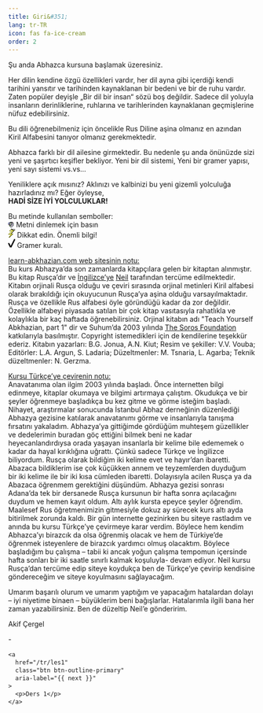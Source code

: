 ```yaml
---
title: Giri&#351;
lang: tr-TR
icon: fas fa-ice-cream
order: 2
---
```


<p>
&#350;u
anda
Abhazca
kursuna
ba&#351;lamak
&#252;zeresiniz.
</p>

<p>
Her
dilin
kendine
&#246;zg&#252;
&#246;zellikleri
vard&#305;r,
her
dil
ayna
gibi
i&#231;erdi&#287;i
kendi
tarihini
yans&#305;t&#305;r
ve
tarihinden
kaynaklanan
bir
bedeni
ve
bir
de
ruhu
vard&#305;r.
Zaten
pop&#252;ler
deyi&#351;le
&#8222;Bir
dil
bir
insan&#8220;
s&#246;z&#252;
bo&#351;
de&#287;ildir.
Sadece
dil
yoluyla
insanlar&#305;n
derinliklerine,
ruhlar&#305;na
ve
tarihlerinden
kaynaklanan
ge&#231;mi&#351;lerine
n&#252;fuz
edebilirsiniz.
</p>

<p>
Bu
dili
&#246;&#287;renebilmeniz
i&#231;in
&#246;ncelikle
Rus
Diline
a&#351;ina
olman&#305;z
en
az&#305;ndan
Kiril
Alfabesini
tan&#305;yor
olman&#305;z
gerekmektedir.
</p>

<p>
Abhazca
farkl&#305;
bir
dil
ailesine
girmektedir.
Bu
nedenle
&#351;u
anda
&#246;n&#252;n&#252;zde
sizi
yeni
ve
&#351;a&#351;&#305;rt&#305;c&#305;
ke&#351;ifler
bekliyor.
Yeni
bir
dil
sistemi,
Yeni
bir
gramer
yap&#305;s&#305;,
yeni
say&#305;
sistemi
vs.vs...
</p>

<p>
Yeniliklere
a&#231;&#305;k
m&#305;s&#305;n&#305;z?
Akl&#305;n&#305;z&#305;
ve
kalbinizi
bu
yeni
gizemli
yolculu&#287;a
haz&#305;rlad&#305;n&#305;z
m&#305;?
E&#287;er
&#246;yleyse,<br />
<b>HAD&#304;
S&#304;ZE
&#304;Y&#304;
YOLCULUKLAR!</b>
</p>

<p>Bu
metinde
kullan&#305;lan
semboller:<br />
<img src="/assets/img/listen.gif" width="12" height="12" border="0" alt="Listen" />
Metni
dinlemek
i&#231;in
bas&#305;n<br />
<img src="/assets/img/lightning.gif" width="14" height="18" border="0" alt="Important material" />
Dikkat
edin.
&#214;nemli
bilgi!<br />
<img src="/assets/img/tick.gif" width="14" height="18" border="0" alt="Grammar rule" />
Gramer
kural&#305;.
</p>

<p>
<u>learn-abkhazian.com web sitesinin notu:</u><br />
Bu
kurs
Abhazya&#8217;da
son
zamanlarda
kitap&#231;&#305;lara
gelen
bir
kitaptan
al&#305;nm&#305;&#351;t&#305;r.
Bu
kitap
Rus&#231;a&#8217;d&#305;r
ve
<a href="/">&#304;ngilizce&#8217;ye</a>
<a href="https://github.com/neilboyd/learn-abkhazian">Neil</a>
taraf&#305;ndan
terc&#252;me
edilmektedir.
Kitab&#305;n
orjinali
Rus&#231;a
oldu&#287;u
ve
&#231;eviri
s&#305;ras&#305;nda
orjinal
metinleri
Kiril
alfabesi
olarak
b&#305;rak&#305;ld&#305;&#287;&#305;
i&#231;in
okuyucunun
Rus&#231;a&#8217;ya
a&#351;ina
oldu&#287;u
varsay&#305;lmaktad&#305;r.
Rus&#231;a
ve
&#246;zellikle
Rus
alfabesi
&#246;yle
g&#246;r&#252;nd&#252;&#287;&#252;
kadar
da
zor
de&#287;ildir.
&#214;zellikle
alfabeyi
piyasada
sat&#305;lan
bir
&#231;ok
kitap
vas&#305;tas&#305;yla
rahatl&#305;kla
ve
kolayl&#305;kla
bir
ka&#231;
haftada
&#246;&#287;renebilirsiniz.
Orjinal
kitab&#305;n
ad&#305;
&quot;Teach
Yourself
Abkhazian,
part
1&quot;
dir
ve
Suhum&#8217;da
2003
y&#305;l&#305;nda
<a href="https://www.soros.org">The Soros Foundation</a>
katk&#305;lar&#305;yla
bas&#305;lm&#305;&#351;t&#305;r.
Copyright
istemedikleri
i&#231;in
de
kendilerine
te&#351;ekk&#252;r
ederiz.
Kitab&#305;n
yazarlar&#305;:
B.G.
Jonua,
A.N.
Kiut;
Resim
ve
&#351;ekiller:
V.V.
Vouba;
Edit&#246;rler:
L.A.
Argun,
S.
Ladaria;
D&#252;zeltmenler:
M.
Tsnaria,
L.
Agarba;
Teknik
d&#252;zeltmenler:
N.
Gerzma.
</p>

<p>
<u>Kursu T&#252;rk&#231;e&#8217;ye &#231;evirenin notu:</u><br />
Anavatan&#305;ma
olan
ilgim
2003
y&#305;l&#305;nda
ba&#351;lad&#305;.
&#214;nce
internetten
bilgi
edinmeye,
kitaplar
okumaya
ve
bilgimi
art&#305;rmaya
&#231;al&#305;&#351;t&#305;m.
Okuduk&#231;a
ve
bir
&#351;eyler
&#246;&#287;renmeye
ba&#351;lad&#305;k&#231;a
bu
kez
gitme
ve
g&#246;rme
iste&#287;im
ba&#351;lad&#305;.
Nihayet,
ara&#351;t&#305;rmalar
sonucunda
&#304;stanbul
Abhaz
derne&#287;inin
d&#252;zenledi&#287;i
Abhazya
gezisine
kat&#305;larak
anavatan&#305;m&#305;
g&#246;rme
ve
insanlar&#305;yla
tan&#305;&#351;ma
f&#305;rsat&#305;n&#305;
yakalad&#305;m.
Abhazya&#8217;ya
gitti&#287;imde
g&#246;rd&#252;&#287;&#252;m
muhte&#351;em
g&#252;zellikler
ve
dedelerimin
buradan
g&#246;&#231;
etti&#287;ini
bilmek
beni
ne
kadar
heyecanland&#305;rd&#305;ysa
orada
ya&#351;ayan
insanlarla
bir
kelime
bile
edememek
o
kadar
da
hayal
k&#305;r&#305;kl&#305;&#287;&#305;na
u&#287;ratt&#305;.
&#199;&#252;nk&#252;
sadece
T&#252;rk&#231;e
ve
&#304;ngilizce
biliyordum.
Rus&#231;a
olarak
bildi&#287;im
iki
kelime
evet
ve
hay&#305;r&#8217;dan
ibaretti.
Abazaca
bildiklerim
ise
&#231;ok
k&#252;&#231;&#252;kken
annem
ve
teyzemlerden
duydu&#287;um
bir
iki
kelime
ile
bir
iki
k&#305;sa
c&#252;mleden
ibaretti.
Dolay&#305;s&#305;yla
acilen
Rus&#231;a
ya
da
Abazaca
&#246;&#287;renmem
gerekti&#287;ini
d&#252;&#351;&#252;nd&#252;m.
Abhazya
gezisi
sonras&#305;
Adana&#8217;da
tek
bir
dersanede
Rus&#231;a
kursunun
bir
hafta
sonra
a&#231;&#305;laca&#287;&#305;n&#305;
duydum
ve
hemen
kay&#305;t
oldum.
Alt&#305;
ayl&#305;k
kursta
epeyce
&#351;eyler
&#246;&#287;rendim.
Maalesef
Rus
&#246;&#287;retmenimizin
gitmesiyle
dokuz
ay
s&#252;recek
kurs
alt&#305;
ayda
bitirilmek
zorunda
kald&#305;.
Bir
g&#252;n
internette
gezinirken
bu
siteye
rastlad&#305;m
ve
an&#305;nda
bu
kursu
T&#252;rk&#231;e&#8217;ye
&#231;evirmeye
karar
verdim.
B&#246;ylece
hem
kendim
Abhazca&#8217;y&#305;
birazc&#305;k
da
olsa
&#246;&#287;renmi&#351;
olacak
ve
hem
de
T&#252;rkiye&#8217;de
&#246;&#287;renmek
isteyenlere
de
birazc&#305;k
yard&#305;mc&#305;
olmu&#351;
olacakt&#305;m.
B&#246;ylece
ba&#351;lad&#305;&#287;&#305;m
bu
&#231;al&#305;&#351;ma
&#8211;
tabii
ki
ancak
yo&#287;un
&#231;al&#305;&#351;ma
tempomun
i&#231;ersinde
hafta
sonlar&#305;
bir
iki
saatle
s&#305;n&#305;rl&#305;
kalmak
ko&#351;uluyla-
devam
ediyor.
Neil
kursu
Rus&#231;a&#8217;dan
terc&#252;me
edip
siteye
koyduk&#231;a
ben
de
T&#252;rk&#231;e&#8217;ye
&#231;evirip
kendisine
g&#246;nderece&#287;im
ve
siteye
koyulmas&#305;n&#305;
sa&#287;layaca&#287;&#305;m.
</p>

<p>
Umar&#305;m
ba&#351;ar&#305;l&#305;
olurum
ve
umar&#305;m
yapt&#305;&#287;&#305;m
ve
yapaca&#287;&#305;m
hatalardan
dolay&#305;
&#8211;
iyi
niyetime
binaen
&#8211;
b&#252;y&#252;klerim
beni
ba&#287;&#305;&#351;larlar.
Hatalar&#305;mla
ilgili
bana
her
zaman
yazabilirsiniz.
Ben
de
d&#252;zeltip
Neil&#8217;e
g&#246;nderirim.
</p>

<p>Akif &#199;ergel</p>

<nav class="post-navigation d-flex justify-content-between" aria-label="Post Navigation">
    <div class="btn btn-outline-primary disabled" aria-label="{{ previous }}">
      <p>-</p>
    </div>

    <a
      href="/tr/les1"
      class="btn btn-outline-primary"
      aria-label="{{ next }}"
    >
      <p>Ders 1</p>
    </a>
</nav>
